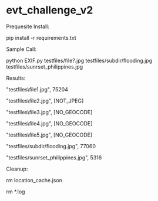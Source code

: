# evt_challenge_v2

Prequesite Install:

pip install -r requirements.txt


Sample Call:

python EXIF.py testfiles/file?.jpg testfiles/subdir/flooding.jpg testfiles/sunrset_philippines.jpg


Results:

"testfiles\file1.jpg", 75204

"testfiles\file2.jpg", [NOT_JPEG]

"testfiles\file3.jpg", [NO_GEOCODE]

"testfiles\file4.jpg", [NO_GEOCODE]

"testfiles\file5.jpg", [NO_GEOCODE]

"testfiles/subdir/flooding.jpg", 77060

"testfiles/sunrset_philippines.jpg", 5316


Cleanup:

rm location_cache.json

rm *.log

